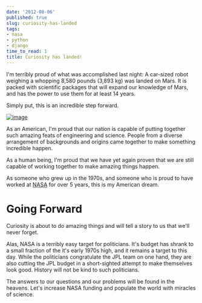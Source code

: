 ```yaml
---
date: '2012-08-06'
published: true
slug: curiosity-has-landed
tags:
- nasa
- python
- django
time_to_read: 1
title: Curiosity has landed!
---
```


I'm terribly proud of what was accomplished last night: A car-sized
robot weighing a whopping 8,580 pounds (3,893 kg) was landed on Mars. It
is packed with scientific packages that will expand our knowledge of
Mars, and has the power to use them for at least 14 years.

Simply put, this is an incredible step forward.

[![image](https://upload.wikimedia.org/wikipedia/commons/thumb/a/a9/Mars_Science_Laboratory_Curiosity_rover.jpg/800px-Mars_Science_Laboratory_Curiosity_rover.jpg)](https://en.wikipedia.org/wiki/File:Mars_Science_Laboratory_Curiosity_rover.jpg)

As an American, I'm proud that our nation is capable of putting
together such amazing feats of engineering and science. People from a
diverse arrangement of backgrounds and origins came together to make
something incredible happen.

As a human being, I'm proud that we have yet again proven that we are
still capable of working together to make amazing things happen.

As someone who grew up in the 1970s, and someone who is proud to have
worked at [NASA](https://www.nasa.gov) for over 5 years, this is my
American dream.

Going Forward
=============

Curiosity is about to do amazing things and will tell a story to us that
we'll never forget.

Alas, NASA is a terribly easy target for politicians. It's budget has
shrank to a small fraction of the it's early 1970s high, and it remains
a target to this day. While the politicians congratulate the JPL team on
one hand, they are also cutting the JPL budget in a short-sighted
attempt to make themselves look good. History will not be kind to such
politicians.

The answers to our questions and our problems will be found in the
heavens. Let's increase NASA funding and populate the world with
miracles of science.
